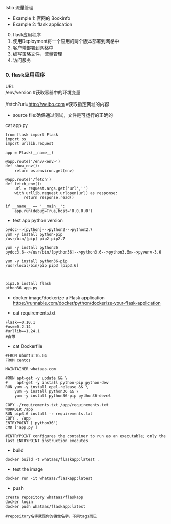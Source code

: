 Istio 流量管理
- Example 1: 官网的 Bookinfo
- Example 2: flask application
0. flask应用程序
1. 使用Deployment将一个应用的两个版本部署到网格中
2. 客户端部署到网格中
3. 编写策略文件，流量管理
4. 访问服务


### 0. flask应用程序
URL <br/>
/env/version   #获取容器中的环境变量<br/><br/>
/fetch?url=http://weibo.com #获取指定网址的内容<br/>

- source file:确保通过测试，文件是可运行的正确的<br/>

cat app.py
```
from flask import Flask
import os
import urllib.request

app = Flask(__name__)

@app.route('/env/<env>')
def show_env():
    return os.environ.get(env)

@app.route('/fetch')
def fetch_env():
    url = request.args.get('url','')
    with urllib.request.urlopen(url) as response:
        return response.read()

if __name__ == '__main__':
    app.run(debug=True,host='0.0.0.0')
```


- test app
python version
```
pydoc-->[python]-->python2-->python2.7
yum -y install python-pip
/usr/bin/[pip] pip2 pip2.7

yum -y install python36
pydoc3.6-->/usr/bin/[python36]-->python3.6-->python3.6m-->pyvenv-3.6

yum -y install python36-pip
/usr/local/bin/pip pip3 [pip3.6]



pip3.6 install flask
pthon36 app.py
```



- docker image/dockerize a Flask application
https://runnable.com/docker/python/dockerize-your-flask-application <br/>


- cat requirements.txt
```
Flask==0.10.1
#os==0.2.14
#urllib==1.24.1
#自带
```

- cat Dockerfile
```
#FROM ubuntu:16.04
FROM centos

MAINTAINER whataas.com

#RUN apt-get -y update && \
#    apt-get -y install python-pip python-dev
RUN yum -y install epel-release && \
    yum -y install python36 && \
    yum -y install python36-pip python36-devel
    
COPY ./requirements.txt /app/requirements.txt
WORKDIR /app
RUN pip3.6 install -r requirements.txt
COPY . /app
ENTRYPOINT ['python36']
CMD ['app.py']

#ENTRYPOINT configures the container to run as an executable; only the last ENTRYPOINT instruction executes

```

- build
```
docker build -t whataas/flaskapp:latest .
```

- test the image
```
docker run -it whataas/flaskapp:latest
```

- push
```
create repository whataas/flaskapp
docker login
docker push whataas/flaskapp:latest

#repository名字就是你的镜像名字，不同tags而已
```
